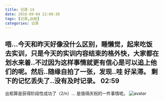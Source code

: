 ```yaml
---
title: 记录-14
date: 2018-09-04 22:09:30
tags: [记录,出柜]
categories: 记录
---
```

唔...今天和昨天好像没什么区别，睡懒觉，起来吃饭去实训，只是今天的实训内容结束的格外快，大家都在划水来着..不过因为这样事情就更有信心是可以追上他们的呢。然后..随缘自拍了一张，发现..哇 好呆滞。
剩下的记忆丢失了..没有及时记录。
02:59
---
出柜算是获得阶段性成功了（2/n）...
是值得庆祝的一件事情呢。
![avatar](/img/记录14-1.jpg)
